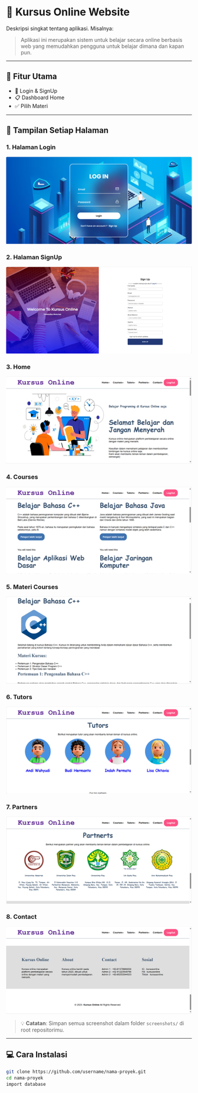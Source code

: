 # 📘 Kursus Online Website

Deskripsi singkat tentang aplikasi. Misalnya:

> Aplikasi ini merupakan sistem untuk belajar secara online berbasis web yang memudahkan pengguna untuk belajar dimana dan kapan pun.

---

## 🚀 Fitur Utama

- 🔐 Login & SignUp
- 📋 Dashboard Home
- ✅ Pilih Materi

---

## 📸 Tampilan Setiap Halaman

### 1. Halaman Login

![Login Page](./gambar/01.login.png)

### 2. Halaman SignUp

![SignUp Page](./gambar/02.signup.png)

### 3. Home

![Home](./gambar/03.home.png)

### 4. Courses

![Courses](./gambar/04.courses.png)

### 5. Materi Courses

![Materi Courses](./gambar/05.materi-course.png)

### 6. Tutors

![Tutors](./gambar/06.tutors.png)

### 7. Partners

![Partners](./gambar/07.partners.png)

### 8. Contact

![Contact](./gambar/08.contact.png)

> 💡 **Catatan**: Simpan semua screenshot dalam folder `screenshots/` di root repositorimu.

---

## 💻 Cara Instalasi

```bash
git clone https://github.com/username/nama-proyek.git
cd nama-proyek
import database
```
